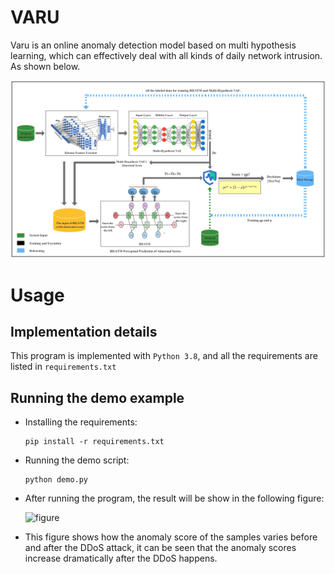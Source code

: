 # VARU

Varu is an online anomaly detection model based on multi hypothesis learning, which can effectively deal with all kinds of daily network intrusion. As shown below.

![image](./fig/overview.png)

# Usage

## Implementation details

This program is implemented with `Python 3.8`, and all the requirements are listed in `requirements.txt`

## Running the demo example

- Installing the requirements:

  ```
  pip install -r requirements.txt
  ```

- Running the demo script:

  ```
  python demo.py
  ```

- After running the program, the result will be show in the following figure:

  ![figure](result.png)

- This figure shows how the anomaly score of the samples varies before and after the DDoS attack, it can be seen that the anomaly scores increase dramatically after the DDoS happens.

